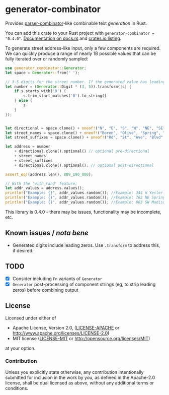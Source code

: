 # generator-combinator
Provides [parser-combinator](https://en.wikipedia.org/wiki/Parser_combinator)-like combinable text _generation_ in Rust.

You can add this crate to your Rust project with `generator-combinator = "0.4.0"`. [Documentation on docs.rs](https://docs.rs/generator-combinator) and [crates.io listing](https://crates.io/crates/generator-combinator).

To generate street address-like input, only a few components are required. We can quickly produce a range of nearly 1B possible values that can be fully iterated over or randomly sampled:

```rust
use generator_combinator::Generator;
let space = Generator::from(' ');

// 3-5 digits for the street number. If the generated value has leading 0s, trim them out
let number = (Generator::Digit * (3, 5)).transform(|s| {
    if s.starts_with('0') {
        s.trim_start_matches('0').to_string()
    } else {
        s
    }
});


let directional = space.clone() + oneof!("N", "E", "S", "W", "NE", "SE", "SW", "NW");
let street_names = space.clone() + oneof!("Boren", "Olive", "Spring", "Cherry", "Seneca", "Yesler", "Madison", "James", "Union", "Mercer");
let street_suffixes = space.clone() + oneof!("Rd", "St", "Ave", "Blvd", "Ln", "Dr", "Way", "Ct", "Pl");

let address = number
    + directional.clone().optional() // optional pre-directional
    + street_names
    + street_suffixes
    + directional.clone().optional(); // optional post-directional

assert_eq!(address.len(), 809_190_000);

// With the 'with_rand' feature:
let addr_values = address.values();
println!("Example: {}", addr_values.random()); //Example: 344 W Yesler Way
println!("Example: {}", addr_values.random()); //Example: 702 NE Spring Ct N
println!("Example: {}", addr_values.random()); //Example: 803 SW Madison Way SE
```

This library is 0.4.0 - there may be issues, functionality may be incomplete, etc. 

## Known issues / _nota bene_
- Generated digits include leading zeros. Use `.transform` to address this, if desired.

## TODO
- [x] Consider including `Fn` variants of `Generator`
- [x] `Generator` post-processing of component strings (eg, to strip leading zeros) before combining output

## License

Licensed under either of

 * Apache License, Version 2.0, ([LICENSE-APACHE](LICENSE-APACHE) or http://www.apache.org/licenses/LICENSE-2.0)
 * MIT license ([LICENSE-MIT](LICENSE-MIT) or http://opensource.org/licenses/MIT)

at your option.

### Contribution

Unless you explicitly state otherwise, any contribution intentionally submitted for inclusion in the work by you, as defined in the Apache-2.0 license, shall be dual licensed as above, without any additional terms or conditions.

